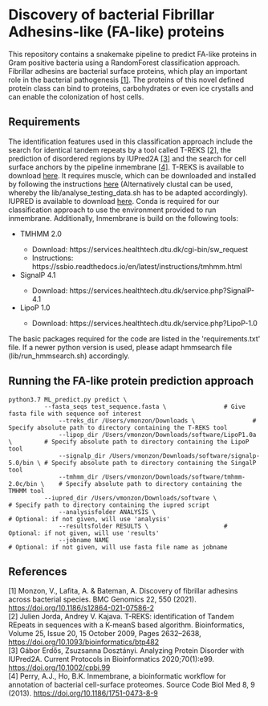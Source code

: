 # Discovery of bacterial Fibrillar Adhesins-like (FA-like) proteins
This repository contains a snakemake pipeline to predict FA-like proteins in Gram positive bacteria using a RandomForest classification approach.
Fibrillar adhesins are bacterial surface proteins, which play an important role in the bacterial pathogenesis [[1]](#1). The proteins of this novel defined protein class can bind
to proteins, carbohydrates or even ice crystalls and can enable the colonization of host cells. <br/>
## Requirements
The identification features used in this classification approach include the search for identical tandem repeats by a tool called T-REKS [[2]](#2), the prediction of disordered regions by IUPred2A [[3]](#3) and the search for cell surface anchors by the pipeline inmembrane [[4]](#4). T-REKS is available to download [here](https://bioinfo.crbm.cnrs.fr/index.php?route=tools&tool=3). It requires muscle, which can be downloaded and installed by following the instructions [here](https://drive5.com/muscle5/manual/install.html) (Alternatively clustal can be used, whereby the lib/analyse_testing_data.sh has to be adapted accordingly). IUPRED is available to download [here](https://iupred2a.elte.hu/download_new). Conda is required for our classification approach to use the environment provided to run inmembrane. Additionally, Inmembrane is build on the following tools:<br>

<ul>
<li>TMHMM 2.0</li>
<ul>
<li> Download: https://services.healthtech.dtu.dk/cgi-bin/sw_request </li>
<li> Instructions: https://ssbio.readthedocs.io/en/latest/instructions/tmhmm.html </li>
</ul>
<li>SignalP 4.1</li>
<ul>
<li> Download: https://services.healthtech.dtu.dk/service.php?SignalP-4.1 </li>
</ul>
<li>LipoP 1.0</li>
<ul>
<li> Download: https://services.healthtech.dtu.dk/service.php?LipoP-1.0 </li>
</ul>
</ul>

The basic packages required for the code are listed in the 'requirements.txt' file. If a newer python version is used, please adapt hmmsearch file (lib/run_hmmsearch.sh) accordingly. 

## Running the FA-like protein prediction approach
```
python3.7 ML_predict.py predict \
	      --fasta_seqs test_sequence.fasta \				# Give fasta file with sequence oof interest
              --treks_dir /Users/vmonzon/Downloads \				# Specify absolute path to directory containing the T-REKS tool
              --lipop_dir /Users/vmonzon/Downloads/software/LipoP1.0a \         # Specify absolute path to directory containing the LipoP tool
              --signalp_dir /Users/vmonzon/Downloads/software/signalp-5.0/bin \ # Specify absolute path to directory containing the SingalP tool
              --tmhmm_dir /Users/vmonzon/Downloads/software/tmhmm-2.0c/bin \    # Specify absolute path to directory containing the TMHMM tool
	      --iupred_dir /Users/vmonzon/Downloads/software \		    	# Specify path to directory containing the iupred script
              --analysisfolder ANALYSIS \                           	   	# Optional: if not given, will use 'analysis'
              --resultsfolder RESULTS \						# Optional: if not given, will use 'results'
              --jobname NAME                              	    		# Optional: if not given, will use fasta file name as jobname
```

## References
<a id="1">[1]</a>
Monzon, V., Lafita, A. & Bateman, A. 
Discovery of fibrillar adhesins across bacterial species.
BMC Genomics 22, 550 (2021). https://doi.org/10.1186/s12864-021-07586-2 <br>
<a id="2">[2]</a>
Julien Jorda, Andrey V. Kajava.
T-REKS: identification of Tandem REpeats in sequences with a K-meanS based algorithm.
Bioinformatics, Volume 25, Issue 20, 15 October 2009, Pages 2632–2638, https://doi.org/10.1093/bioinformatics/btp482 <br>
<a id="3">[3]</a>
Gábor Erdős, Zsuzsanna Dosztányi. 
Analyzing Protein Disorder with IUPred2A. 
Current Protocols in Bioinformatics 2020;70(1):e99. https://doi.org/10.1002/cpbi.99 <br>
<a id="4">[4]</a>
Perry, A.J., Ho, B.K.
Inmembrane, a bioinformatic workflow for annotation of bacterial cell-surface proteomes.
Source Code Biol Med 8, 9 (2013). https://doi.org/10.1186/1751-0473-8-9